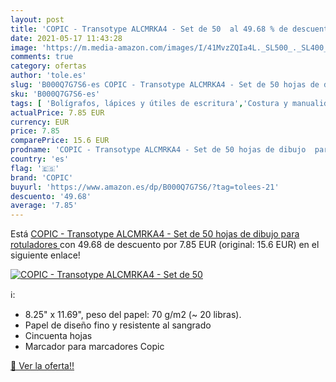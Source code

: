```yaml
---
layout: post
title: 'COPIC - Transotype ALCMRKA4 - Set de 50  al 49.68 % de descuento'
date: 2021-05-17 11:43:28
image: 'https://m.media-amazon.com/images/I/41MvzZQIa4L._SL500_._SL400_.jpg'
comments: true
category: ofertas
author: 'tole.es'
slug: 'B000Q7G7S6-es COPIC - Transotype ALCMRKA4 - Set de 50 hojas de dibujo...'
sku: 'B000Q7G7S6-es'
tags: [ 'Bolígrafos, lápices y útiles de escritura','Costura y manualidades','Dibujo','Hogar y cocina','Materiales de dibujo','Oficina y papelería','Rotuladores y subrayadores','copic','rotuladores', ]
actualPrice: 7.85 EUR
currency: EUR
price: 7.85
comparePrice: 15.6 EUR
prodname: 'COPIC - Transotype ALCMRKA4 - Set de 50 hojas de dibujo  para rotuladores '
country: 'es'
flag: '🇪🇸'
brand: 'COPIC'
buyurl: 'https://www.amazon.es/dp/B000Q7G7S6/?tag=tolees-21'
descuento: '49.68'
average: '7.85'
---
```


Está [COPIC - Transotype ALCMRKA4 - Set de 50 hojas de dibujo  para rotuladores ](https://www.amazon.es/dp/B000Q7G7S6/?tag=tolees-21) con 49.68 de descuento por 7.85 EUR (original: 15.6 EUR) en el siguiente enlace!

[![COPIC - Transotype ALCMRKA4 - Set de 50 ](https://m.media-amazon.com/images/I/41MvzZQIa4L._SL500_._SL400_.jpg)](https://www.amazon.es/dp/B000Q7G7S6/?tag=tolees-21)

ℹ️:

- 8.25" x 11.69", peso del papel: 70 g/m2 (~ 20 libras).
- Papel de diseño fino y resistente al sangrado
- Cincuenta hojas
- Marcador para marcadores Copic

[🛒 Ver la oferta!!](https://www.amazon.es/dp/B000Q7G7S6/?tag=tolees-21)
